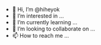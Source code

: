 - 👋 Hi, I’m @hiheyok
- 👀 I’m interested in ...
- 🌱 I’m currently learning ...
- 💞️ I’m looking to collaborate on ...
- 📫 How to reach me ...

<!---
hiheyok/hiheyok is a ✨ special ✨ repository because its `README.md` (this file) appears on your GitHub profile.
You can click the Preview link to take a look at your changes.
--->
